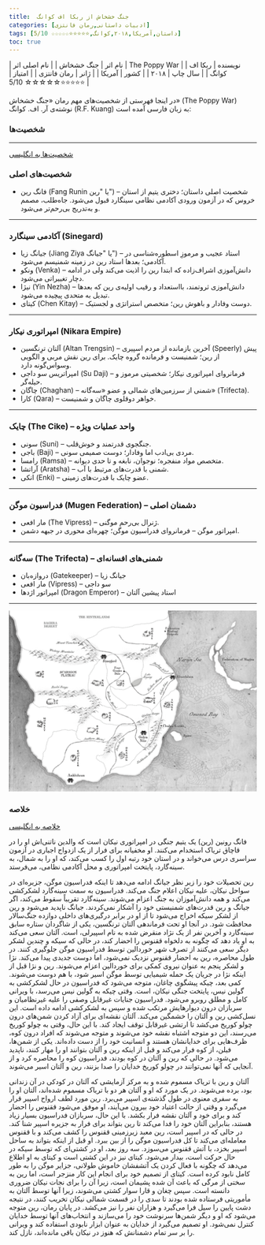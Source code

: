 ```yaml
---
title:  جنگ خشخاش از ربکا اف کوانگ
categories: [ادبیات داستانی,رمان فانتزی]
tags: [داستان,آمریکا,۲۰۱۸,کوانگ,⭐⭐⭐⭐⭐☆☆☆☆☆ 5/10]
toc: true
---
```


| نام اثر | جنگ خشخاش |
| نام اصلی اثر | The Poppy War |
| نویسنده | ربکا اف کوانگ |
| سال چاپ | ۲۰۱۸  |
| کشور | آمریکا  |
| ژانر | رمان فانتزی   |
| امتیاز | ⭐⭐⭐⭐⭐☆☆☆☆☆ 5/10  |

در اینجا فهرستی از شخصیت‌های مهم رمان «جنگ خشخاش» (The Poppy War) نوشته‌ی آر. اف. کوانگ (R.F. Kuang) به زبان فارسی آمده است:

### شخصیت‌ها
---

[شخصیت‌ها به انگلیسی](https://the-poppy-war.fandom.com/wiki/Category:Characters)

### شخصیت‌های اصلی

* فانگ رین (Fang Runin یا "رین") – شخصیت اصلی داستان؛ دختری یتیم از استان خروس که در آزمون ورودی آکادمی نظامی سینگارد قبول می‌شود. جاه‌طلب، مصمم و به‌تدریج بی‌رحم‌تر می‌شود.

---

### آکادمی سینگارد (Sinegard)

* جیانگ زیا (Jiang Ziya یا "جیانگ") – استاد عجیب و مرموزِ اسطوره‌شناسی در آکادمی؛ بعدها استاد رین در زمینه شمنیسم می‌شود.
* ونکو (Venka) – دانش‌آموزی اشراف‌زاده که ابتدا رین را اذیت می‌کند ولی در ادامه دچار تغییراتی می‌شود.
* نیژا (Yin Nezha) – دانش‌آموزی ثروتمند، بااستعداد و رقیب اولیه‌ی رین که بعدها تبدیل به متحدی پیچیده می‌شود.
* کیتای (Chen Kitay) – دوست وفادار و باهوش رین؛ متخصص استراتژی و لجستیک.

---

### امپراتوری نیکار (Nikara Empire)

* آلتان ترِنگسین (Altan Trengsin) – آخرین بازمانده از مردم اسپیری (Speerly) پیش از رین؛ شمنیست و فرمانده گروه چایک. برای رین نقش مربی و الگویی وسواس‌گونه دارد.
* امپراتریس سو داجی (Su Daji) – فرمانروای امپراتوری نیکار؛ شخصیتی مرموز و حیله‌گر.
* چاگان (Chaghan) – شمنی از سرزمین‌های شمالی و عضو «سه‌گانه» (Trifecta).
* کارا (Qara) – خواهر دوقلوی چاگان و شمنیست.

---

### چایک (The Cike) – واحد عملیات ویژه

* سونی (Suni) – جنگجوی قدرتمند و خوش‌قلب.
* باجی (Baji) – مردی بی‌ادب اما وفادار؛ دوست صمیمی سونی.
* رامسا (Ramsa) – متخصص مواد منفجره؛ نوجوان، نابغه و تا حدی دیوانه.
* آراتشا (Aratsha) – شمنی با قدرت‌های مرتبط با آب.
* انکی (Enki) – عضو چایک با قدرت‌های زمینی.

---

### فدراسیون موگن (Mugen Federation) – دشمنان اصلی

* مار افعی (The Vipress) – ژنرال بی‌رحم موگنی.
* امپراتور موگن – فرمانروای فدراسیون موگن؛ چهره‌ای محوری در جبهه دشمن.

---

### سه‌گانه (The Trifecta) – شمنی‌های افسانه‌ای

* دروازه‌بان (Gatekeeper) – جیانگ زیا
* مار افعی (Vipress) – سو داجی
* امپراتور اژدها (Dragon Emperor) – استاد پیشین آلتان

---

![The Poppy War](the_poppy_war.png)



### خلاصه

[خلاصه به انگلیسی](https://the-poppy-war.fandom.com/wiki/The_Poppy_War)

فانگ رونین (رین) یک یتیم جنگی در امپراتوری نیکان است که والدین ناتنی‌اش او را در قاچاق تریاک استخدام می‌کنند. او مخفیانه برای فرار از یک ازدواج اجباری در آزمون سراسری درس می‌خواند و در استان خود رتبه اول را کسب می‌کند، که او را به شمال، به سینه‌گارد، پایتخت امپراتوری و محل آکادمی نظامی، می‌فرستد.

رین تحصیلات خود را زیر نظر جیانگ ادامه می‌دهد تا اینکه فدراسیون موگن، جزیره‌ای در سواحل نیکان، علیه نیکان اعلام جنگ می‌کند. فدراسیون به سمت سینه‌گارد لشکرکشی می‌کند و همه دانش‌آموزان به جنگ اعزام می‌شوند. سینه‌گارد تقریباً سقوط می‌کند، اگر جیانگ و رین قدرت‌های شمنیستی خود را آشکار نمی‌کردند. جیانگ ناپدید می‌شود و رین از لشکر سیکه اخراج می‌شود تا از او در برابر درگیری‌های داخلی دوازده جنگ‌سالار محافظت شود. در آنجا او تحت فرماندهی آلتان ترنگسین، یکی از شاگردان ستاره سابق سینه‌گارد و آخرین نفر از یک نژاد منقرض شده به نام اسپیرلی، است. آلتان سعی می‌کند به او یاد دهد که چگونه به دلخواه ققنوس را احضار کند، در حالی که سیکه و چندین لشکر دیگر سعی می‌کنند از تصرف شهر خوردالین توسط فدراسیون موگن جلوگیری کنند. در طول محاصره، رین به احضار ققنوس نزدیک نمی‌شود، اما دوست جدیدی پیدا می‌کند. نژا و لشکر پنجم به عنوان نیروی کمکی برای خوردالین اعزام می‌شوند. رین و نژا قبل از اینکه نژا در جریان یک حمله شیمیایی توسط موگن اسیر شود، با هم دوست می‌شوند. کمی بعد، چیکه پیشگوی چاغان، متوجه می‌شود که فدراسیون در حال لشکرکشی به گولین نیس، پایتخت جنگی نیکان، است. وقتی چیکه به گولین نیس می‌رسد، با ویرانی کامل و مطلق روبرو می‌شود. فدراسیون جنایات غیرقابل وصفی را علیه غیرنظامیان و سربازان درون دیوارهایش مرتکب شده و سپس به لشکرکشی ادامه داده است. این نسل‌کشی رین و آلتان را خشمگین می‌کند. آلتان نقشه‌ای برای آزاد کردن شمن‌های درون چولو کوریخ می‌کشد تا ارتشی غیرقابل توقف ایجاد کند. با این حال، وقتی به چولو کوریخ می‌رسند، این دو متوجه اشتباه نقشه خود می‌شوند و متوجه می‌شوند که افراد درون کوه، ظرف‌هایی برای خدایانشان هستند و انسانیت خود را از دست داده‌اند. یکی از شمن‌ها، فیلن، از کوه فرار می‌کند و قبل از اینکه رین و آلتان بتوانند او را مهار کنند، ناپدید می‌شود. در حالی که رین و آلتان در کوه بودند، فدراسیون کوه را محاصره کرد و از آنجایی که آنها نمی‌توانند در چولو کوریخ خدایان را صدا بزنند، رین و آلتان اسیر می‌شوند.

آلتان و رین با تریاک مسموم شده و به مرکز آزمایشی که آلتان در کودکی در آن زندانی بود، برده می‌شوند. در یک مورد که او و آلتان هر دو با تریاک مسموم شده‌اند، آلتان او را به سفری معنوی در طول گذشته‌ی اسپیر می‌برد. رین مورد لطف ارواح اسپیر قرار می‌گیرد و وقتی از حالت اعتیاد خود بیرون می‌آیند، او موفق می‌شود ققنوس را احضار کند و برای خود و آلتان نقشه فرار بکشد. با این حال، سربازان فدراسیون بسیار زیاد هستند، بنابراین آلتان خود را فدا می‌کند تا رین بتواند برای فرار به جزیره اسپیر شنا کند. در حالی که در اسپیر است، رین معبد زیرزمینی ققنوس را کشف می‌کند و با ققنوس معامله‌ای می‌کند تا کل فدراسیون موگن را از بین ببرد. او قبل از اینکه بتواند به ساحل اسپیر بخزد، با آتش ققنوس می‌سوزد. سه روز بعد، او در کشتی‌ای که توسط سیکه در حال حرکت است، بیدار می‌شود. کیتای نیز در این کشتی است و کیتای به او اطلاع می‌دهد که چگونه با فعال کردن یک آتشفشان خاموش طولانی، جزایر موگن را به طور کامل نابود کرده است. کیتای از تصمیم خود برای انجام این کار منزجر است، اما رین به سختی از مرگی که باعث آن شده پشیمان است، زیرا آن را برای نجات نیکان ضروری دانسته است. سپس چغان و قارا سوار کشتی می‌شوند، زیرا آنها توسط آلتان به مأموریتی فرستاده شده بودند تا سدی را در قسمت شمالی نیکان تخریب کنند، در نتیجه دشت پایین را سیل فرا می‌گیرد و هزاران نفر را نیز می‌کشد. در پایان رمان، رین متوجه می‌شود که او و دیگر شمن‌ها سرنوشت خود را می‌سازند و انتخاب‌های آنها توسط خدایان کنترل نمی‌شود. او تصمیم می‌گیرد از خدایان به عنوان ابزار نابودی استفاده کند و ویرانی را بر سر تمام دشمنانش که هنوز در نیکان باقی مانده‌اند، نازل کند.